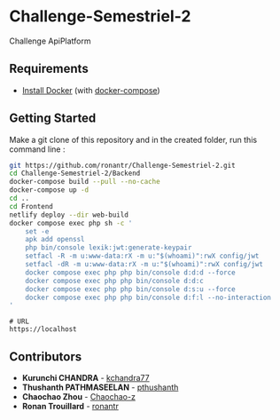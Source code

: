 # Challenge-Semestriel-2

Challenge ApiPlatform



## Requirements

* [Install Docker](https://docs.docker.com/get-docker/) (with [docker-compose](https://docs.docker.com/compose/install/))

## Getting Started

Make a git clone of this repository and in the created folder, run this command line :

```bash
git https://github.com/ronantr/Challenge-Semestriel-2.git
cd Challenge-Semestriel-2/Backend
docker-compose build --pull --no-cache
docker-compose up -d
cd ..
cd Frontend
netlify deploy --dir web-build
docker compose exec php sh -c '
    set -e
    apk add openssl
    php bin/console lexik:jwt:generate-keypair
    setfacl -R -m u:www-data:rX -m u:"$(whoami)":rwX config/jwt
    setfacl -dR -m u:www-data:rX -m u:"$(whoami)":rwX config/jwt
    docker compose exec php php bin/console d:d:d --force
    docker compose exec php php bin/console d:d:c
    docker compose exec php php bin/console d:s:u --force
    docker compose exec php php bin/console d:f:l --no-interaction
'
```

```
# URL
https://localhost
```

## Contributors

* **Kurunchi CHANDRA** - [kchandra77](https://github.com/kchandra77)
* **Thushanth PATHMASEELAN** - [pthushanth](https://github.com/pthushanth)
* **Chaochao Zhou** - [Chaochao-z](https://github.com/Chaochao-z)
* **Ronan Trouillard** - [ronantr](https://github.com/ronantr)
